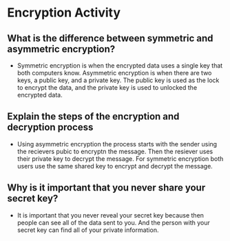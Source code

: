 # Encryption Activity

## What is the difference between symmetric and asymmetric encryption?

- Symmetric encryption is when the encrypted data uses a single key that both computers know. Asymmetric encryption is when there are two keys, a public key, and a private key. The public key is used as the lock to encrypt the data, and the private key is used to unlocked the encrypted data.

## Explain the steps of the encryption and decryption process

- Using asymmetric encryption the process starts with the sender using the recievers pubic to encryptn the message. Then the resiever uses their private key to decrypt the message. For symmetric encryption both users use the same shared key to encrypt and decrypt the message.

## Why is it important that you never share your secret key?

- It is important that you never reveal your secret key because then people can see all of the data sent to you. And the person with your secret key can find all of your private information.
